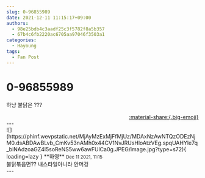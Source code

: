 ```yaml
---
slug: 0-96855989
date: 2021-12-11 11:15:17+09:00
authors:
  - 98e25bdb4c3aadf25c3f5782f8a5b357
  - 67b4c6fb2220ac6705aa97046f3503a1
categories:
  - Hayoung
tags:
  - Fan Post
---
```


# 0-96855989

<div class="post-container" markdown="1">
<div class="content-container md-sidebar__scrollwrap" markdown="1">

하냥 불닭은 ???

</div>
</div>

<div style="text-align: right;" markdown="1">
<a href="https://weverse.io/fromis9/fanpost/0-96855989" style="text-align: right;">:material-share:{.big-emoji}</a>
</div>
---

<div class="comments-container md-sidebar__scrollwrap" markdown="1">
<div class="comment" markdown="1">
<div class='id-container' markdown="1">
![](https://phinf.wevpstatic.net/MjAyMzExMjFfMjUz/MDAxNzAwNTQzODEzNjM0.dsABDAwBLvb_CmKv53nAMh0x44CV1NvJRUsHloAtzVEg.spqUAHYle7q_biNAdzoaGZ4l5soReNS5ww6awFUlCa0g.JPEG/image.jpg?type=s72){ loading=lazy }
**<span class="artist">하영</span>** <small>Dec 11 2021, 11:15</small><br>
</div>
<div class='comment-body' markdown="1">
불닭볶음면?? 내스타일아니라 안머겅 
</div>
</div>
</div>
---
